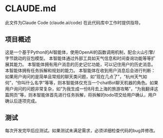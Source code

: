 # CLAUDE.md

此文件为Claude Code (claude.ai/code) 在此代码库中工作时提供指导。

## 项目概述

这是一个基于Python的AI智能体，使用OpenAI的函数调用机制，配合火山引擎/字节跳动的豆包模型。
本智能体通过外部工具如天气信息和时间查询功能等等扩展其能力。
本智能体拥有用户消息的历史记忆功能，可以记住用户的历史消息。
本智能体拥有任务拆解和规划的能力。
本智能体在收到用户消息后会进行判断：如果用户询问的是简单且常规的聊天类问题，如“现在几点了”，“杭州天气如何”，“你叫什么名字”等等，则本智能体仅充当一个chatBot聊天机器的角色。如果用户询问的问题非常复杂，如“为我生成一份8月去上海的旅游攻略”，“为我翻译这篇网页”等，则本智能体首先进行任务拆解，将拆解的todo项交给用户确认，用户确认后逐项完成。


## 测试
每次开发完毕后应测试。如果测试未满足需求，必须详细检查代码的bug并修改。